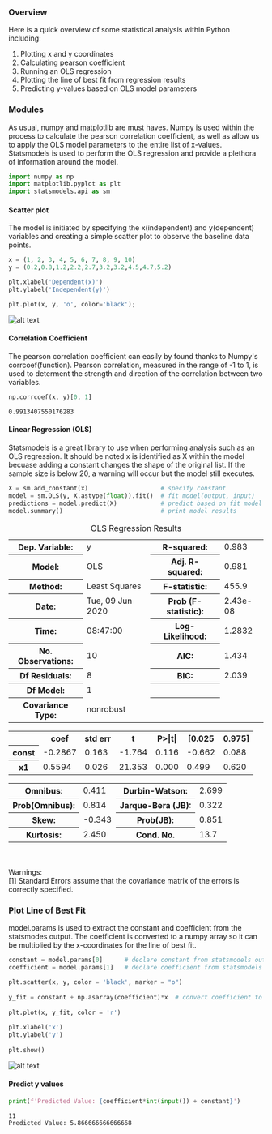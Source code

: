 ### Overview

Here is a quick overview of some statistical analysis within Python including:
1. Plotting x and y coordinates
2. Calculating pearson coefficient 
3. Running an OLS regression
4. Plotting the line of best fit from regression results 
5. Predicting y-values based on OLS model parameters


### Modules

As usual, numpy and matplotlib are must haves. Numpy is used within the process to calculate the pearson correlation coefficient, as well as allow us to apply the OLS model parameters to the entire list of x-values. Statsmodels is used to perform the OLS regression and provide a plethora of information around the model. 


```python
import numpy as np
import matplotlib.pyplot as plt
import statsmodels.api as sm
```

#### Scatter plot

The model is initiated by specifying the x(independent) and y(dependent) variables and creating a simple scatter plot to observe the baseline data points.


```python
x = (1, 2, 3, 4, 5, 6, 7, 8, 9, 10)
y = (0.2,0.8,1.2,2.2,2.7,3.2,3.2,4.5,4.7,5.2)

plt.xlabel('Dependent(x)') 
plt.ylabel('Independent(y)')

plt.plot(x, y, 'o', color='black');
```


![alt text](https://github.com/mattlibonati/Quantitative_Methods/blob/master/Images/Statistics_OLS_Regression_scatter.png?raw=true)


#### Correlation Coefficient

The pearson correlation coefficient can easily by found thanks to Numpy's corrcoef(function). Pearson correlation, measured in the range of -1 to 1, is used to determent the strength and direction of the correlation between two variables.


```python
np.corrcoef(x, y)[0, 1]
```




    0.9913407550176283



#### Linear Regression (OLS)
Statsmodels is a great library to use when performing analysis such as an OLS regression. It should be noted x is identified as X within the model becuase adding a constant changes the shape of the original list. If the sample size is below 20, a warning will occur but the model still executes.   

```python
X = sm.add_constant(x)                    # specify constant 
model = sm.OLS(y, X.astype(float)).fit()  # fit model(output, input)
predictions = model.predict(X)            # predict based on fit model
model.summary()                           # print model results
```
    




<table class="simpletable">
<caption>OLS Regression Results</caption>
<tr>
  <th>Dep. Variable:</th>            <td>y</td>        <th>  R-squared:         </th> <td>   0.983</td>
</tr>
<tr>
  <th>Model:</th>                   <td>OLS</td>       <th>  Adj. R-squared:    </th> <td>   0.981</td>
</tr>
<tr>
  <th>Method:</th>             <td>Least Squares</td>  <th>  F-statistic:       </th> <td>   455.9</td>
</tr>
<tr>
  <th>Date:</th>             <td>Tue, 09 Jun 2020</td> <th>  Prob (F-statistic):</th> <td>2.43e-08</td>
</tr>
<tr>
  <th>Time:</th>                 <td>08:47:00</td>     <th>  Log-Likelihood:    </th> <td>  1.2832</td>
</tr>
<tr>
  <th>No. Observations:</th>      <td>    10</td>      <th>  AIC:               </th> <td>   1.434</td>
</tr>
<tr>
  <th>Df Residuals:</th>          <td>     8</td>      <th>  BIC:               </th> <td>   2.039</td>
</tr>
<tr>
  <th>Df Model:</th>              <td>     1</td>      <th>                     </th>     <td> </td>   
</tr>
<tr>
  <th>Covariance Type:</th>      <td>nonrobust</td>    <th>                     </th>     <td> </td>   
</tr>
</table>
<table class="simpletable">
<tr>
    <td></td>       <th>coef</th>     <th>std err</th>      <th>t</th>      <th>P>|t|</th>  <th>[0.025</th>    <th>0.975]</th>  
</tr>
<tr>
  <th>const</th> <td>   -0.2867</td> <td>    0.163</td> <td>   -1.764</td> <td> 0.116</td> <td>   -0.662</td> <td>    0.088</td>
</tr>
<tr>
  <th>x1</th>    <td>    0.5594</td> <td>    0.026</td> <td>   21.353</td> <td> 0.000</td> <td>    0.499</td> <td>    0.620</td>
</tr>
</table>
<table class="simpletable">
<tr>
  <th>Omnibus:</th>       <td> 0.411</td> <th>  Durbin-Watson:     </th> <td>   2.699</td>
</tr>
<tr>
  <th>Prob(Omnibus):</th> <td> 0.814</td> <th>  Jarque-Bera (JB):  </th> <td>   0.322</td>
</tr>
<tr>
  <th>Skew:</th>          <td>-0.343</td> <th>  Prob(JB):          </th> <td>   0.851</td>
</tr>
<tr>
  <th>Kurtosis:</th>      <td> 2.450</td> <th>  Cond. No.          </th> <td>    13.7</td>
</tr>
</table><br/><br/>Warnings:<br/>[1] Standard Errors assume that the covariance matrix of the errors is correctly specified.



### Plot Line of Best Fit
model.params is used to extract the constant and coefficient from the statsmodes output. The coefficient is converted to a numpy array so it can be multiplied by the x-coordinates for the line of best fit.


```python
constant = model.params[0]      # declare constant from statsmodels output 
coefficient = model.params[1]   # declare coefficient from statsmodels output

plt.scatter(x, y, color = 'black', marker = "o") 
  
y_fit = constant + np.asarray(coefficient)*x  # convert coefficient to array
  
plt.plot(x, y_fit, color = 'r') 
  
plt.xlabel('x') 
plt.ylabel('y') 
  
plt.show() 
```


![alt text](https://github.com/mattlibonati/Quantitative_Methods/blob/master/Images/Statistics_OLS_Regression_fit.png)


#### Predict y values


```python
print(f'Predicted Value: {coefficient*int(input()) + constant}')
```

    11
    Predicted Value: 5.866666666666668
    
